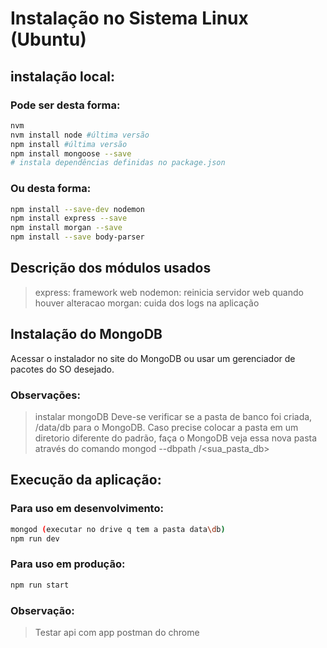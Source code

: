 
# Instalação no Sistema Linux (Ubuntu)

## instalação local:

### Pode ser desta forma:
```bash
nvm
nvm install node #última versão
npm install #última versão
npm install mongoose --save
# instala dependências definidas no package.json
```
### Ou desta forma:
```bash
npm install --save-dev nodemon
npm install express --save
npm install morgan --save
npm install --save body-parser
```
## Descrição dos módulos usados
> express: framework web
> nodemon: reinicia servidor web quando houver alteracao
> morgan: cuida dos logs na aplicação

## Instalação do MongoDB
Acessar o instalador no site do MongoDB ou usar um gerenciador de pacotes do SO desejado.
### Observações:
> instalar mongoDB
Deve-se verificar se a pasta de banco foi criada, /data/db para o MongoDB. Caso precise colocar a pasta em um diretorio diferente do padrão, faça o MongoDB veja essa nova pasta através do comando mongod --dbpath /<sua_pasta_db>


## Execução da aplicação:

### Para uso em desenvolvimento:
```bash
mongod (executar no drive q tem a pasta data\db)
npm run dev
```

### Para uso em produção:
```bash
npm run start
```

### Observação:
> Testar api com app postman do chrome

